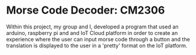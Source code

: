 # Morse Code Decoder: CM2306
Within this project, my group and I, developed a program that used an arduino, raspberry pi and and IoT Cloud platform in order to create an experience where the user can input morse code through a button and the translation is displayed to the user in a 'pretty' format on the IoT platform.
